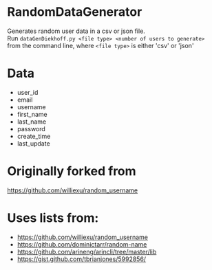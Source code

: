 # RandomDataGenerator
Generates random user data in a csv or json file.  
Run ```dataGenDiekhoff.py <file type> <number of users to generate>```  
from the command line, where `<file type>` is either 'csv' or 'json' 

# Data
- user_id
- email
- username
- first_name
- last_name
- password
- create_time
- last_update

# Originally forked from
https://github.com/williexu/random_username

# Uses lists from:
- https://github.com/williexu/random_username
- https://github.com/dominictarr/random-name
- https://github.com/arineng/arincli/tree/master/lib
- https://gist.github.com/tbrianjones/5992856/
